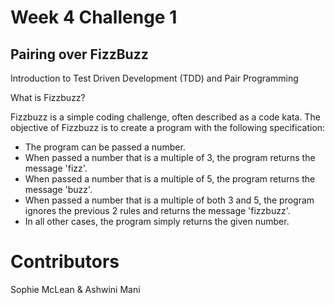# Week 4 Challenge 1

## Pairing over FizzBuzz
Introduction to Test Driven Development (TDD) and Pair Programming

<p>What is Fizzbuzz?</p>
<p>Fizzbuzz is a simple coding challenge, often described as a code kata. The objective of Fizzbuzz is to create a program with the following specification:<p>

- The program can be passed a number.
- When passed a number that is a multiple of 3, the program returns the message 'fizz'.
- When passed a number that is a multiple of 5, the program returns the message 'buzz'.
- When passed a number that is a multiple of both 3 and 5, the program ignores the previous 2 rules and returns the message 'fizzbuzz'.
- In all other cases, the program simply returns the given number.

# Contributors
Sophie McLean & Ashwini Mani
